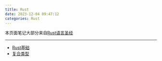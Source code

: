 ```yaml
---
title: Rust
date: 2023-12-04 09:47:12
categories: Rust
---
```


本页面笔记大部分来自[Rust语言圣经](http://course.rs/basic/base-type/statement-expression.html)

---

- [Rust基础](/rust/basic)
- [复合类型](/rust/composite-type)